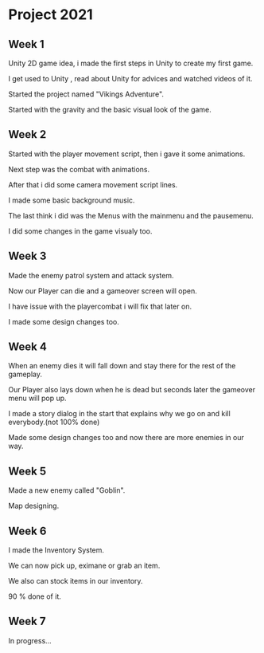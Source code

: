 # Project 2021
## Week 1
Unity 2D game idea, i made the first steps in Unity to create my first game.

I get used to Unity , read about Unity for advices and watched videos of it.

Started the project named "Vikings Adventure".

Started with the gravity and the basic visual look of the game.

## Week 2
Started with the player movement script, then i gave it some animations.

Next step was the combat with animations.

After that i did some camera movement script lines.

I made some basic background music.

The last think i did was the Menus with the mainmenu and the pausemenu.

I did some changes in the game visualy too.

## Week 3
Made the enemy patrol system and attack system.

Now our Player can die and a gameover screen will open.

I have issue with the playercombat i will fix that later on.

I made some design changes too.
## Week 4
When an enemy dies it will fall down and stay there for the rest of the gameplay.

Our Player also lays down when he is dead but seconds later the gameover menu will pop up.

I made a story dialog in the start that explains why we go on and kill everybody.(not 100% done)

Made some design changes too and now there are more enemies in our way.
## Week 5
Made a new enemy called "Goblin".

Map designing.
## Week 6
I made the Inventory System.

We can now pick up, eximane or grab an item.

We also can stock items in our inventory.

90 % done of it.

## Week 7
In progress...
